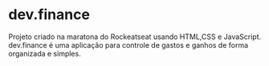 # dev.finance
Projeto criado na maratona do Rockeatseat usando HTML,CSS e JavaScript.<br>
dev.finance é uma aplicação para controle de gastos e ganhos de forma organizada e simples.
